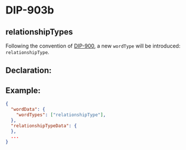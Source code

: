 DIP-903b
======

relationshipTypes
------------------------------

Following the convention of [DIP-900](900.md), a new `wordType` will be introduced: `relationshipType`.

## Declaration: 


## Example:

```json
{
  "wordData": {
    "wordTypes": ["relationshipType"],
  },
  "relationshipTypeData": {
  },
  ...
}
```
